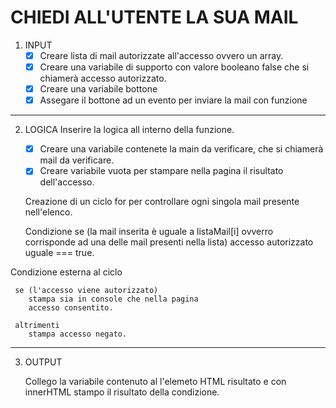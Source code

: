 # CHIEDI ALL'UTENTE LA SUA MAIL

1. INPUT
   - [x] Creare lista di mail autorizzate all'accesso ovvero un array.
   - [x] Creare una variabile di supporto con valore booleano false che si chiamerà accesso autorizzato.
   - [x] Creare una variabile bottone
   - [x] Assegare il bottone ad un evento 
         per inviare la mail con funzione
   
---

2. LOGICA
    Inserire la logica all interno della funzione. 
     - [x] Creare una variabile contenete la main da verificare, che si chiamerà mail da verificare.
     - [x] Creare variabile vuota per stampare nella pagina il risultato dell'accesso.
     
     Creazione di un ciclo for per controllare ogni singola mail presente nell'elenco.
     
     Condizione
     se (la mail inserita è uguale a listaMail[i] ovverro corrisponde ad una delle mail presenti nella lista)
        accesso autorizzato uguale === true.


Condizione esterna al ciclo

     se (l'accesso viene autorizzato)
        stampa sia in console che nella pagina
        accesso consentito.

     altrimenti
        stampa accesso negato.

---

3. OUTPUT

    Collego la variabile contenuto al l'elemeto HTML
    risultato e con innerHTML stampo il risultato della
    condizione.

    
                   
           